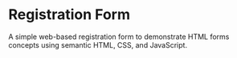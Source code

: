 # Registration Form

A simple web-based registration form to demonstrate HTML forms concepts using semantic HTML, CSS, and JavaScript.
